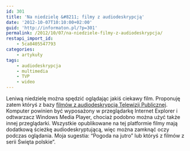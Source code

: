 ```yaml
---
id: 301
title: 'Na niedzielę &#8211; filmy z audiodeskrypcją'
date: '2012-10-07T10:10:00+02:00'
guid: 'http://informaton.pl/?p=301'
permalink: /2012/10/07/na-niedziele-filmy-z-audiodeskrypcja/
restapi_import_id:
    - 5ca8405547793
categories:
    - artykuły
tags:
    - audiodeskrypcja
    - multimedia
    - TVP
    - wideo
---
```


Leniwą niedzielę można spędzić oglądając jakiś ciekawy film. Proponuję zatem któryś z bazy [filmów z audiodeskrypcją Telewizji Publicznej](http://www.tvp.pl/audiodeskrypcja). Komputer powinien być wyposażony w przeglądarkę Internet Explorer i odtwarzacz Windows Media Player, chociaż podobno można użyć także innej przeglądarki. Wszystkie opublikowane na tej platformie filmy mają dodatkową ścieżkę audiodeskryptującą, więc można zamknąć oczy podczas oglądania. Moja sugestia: “Pogoda na jutro” lub któryś z filmów z serii Święta polskie”.
